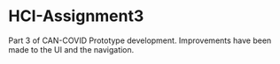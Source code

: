 # HCI-Assignment3

Part 3 of CAN-COVID Prototype development. Improvements have been made to the UI and the navigation. 
